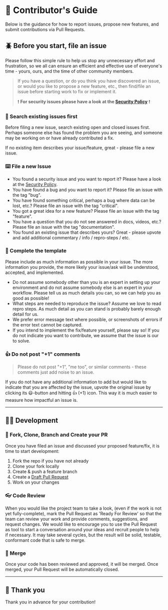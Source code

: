 # :construction_worker: Contributor's Guide

Below is the guidance for how to report issues, propose new features, and submit contributions via Pull Requests.

## :beetle: Before you start, file an issue

Please follow this simple rule to help us stop any unnecessary effort and frustration, so we all can ensure an efficient and effective use of everyone's time - yours, ours, and the time of other community members.

> If you have a question, or do you think you have discovered an issue, or would you like to propose a new feature, etc., then find/file an issue before starting work to fix or implement it.
>
>:exclamation: **For security issues please have a look at the [Security Policy](SECURITY.md)** :exclamation:

### :mag_right: Search existing issues first

Before filing a new issue, search existing open and closed issues first. Perhaps someone else has found the problem you are seeing, and someone may be working on or have already contributed a fix.

If no existing item describes your issue/feature, great - please file a new issue.

### :keyboard: File a new Issue

- You found a security issue and you want to report it? Please have a look at the [Security Policy](SECURITY.md).
- You have found a bug and you want to report it? Please file an issue with the tag "bug".
- You have found something critical, perhaps a bug where data can be lost, etc.? Please file an issue with the tag "critical".
- You got a great idea for a new feature? Please file an issue with the tag "feature".
- You have a question that you do not see answered in docs, videos, etc.? Please file an issue with the tag "documentation".
- You found an existing issue that describes yours? Great - please upvote and add additional commentary / info / repro-steps / etc.

### :pencil: Complete the template

Please include as much information as possible in your issue. The more information you provide, the more likely your issue/ask will be understood, accepted, and implemented.

- Do not assume somebody other than you is an expert in setting up your environment and do not assume somebody else is an expert in your workflow. Please tell us as much details you can, so we can help you as good as possible!
- What steps are needed to reproduce the issue? Assume we love to read repro steps. As much detail as you can stand is probably barely enough detail for us.
- We prefer error message text where possible, or screenshots of errors if the error text cannot be captured.
- If you intend to implement the fix/feature yourself, please say so! If you do not indicate you want to contribute, we assume that the issue is our to solve.

### :+1: Do not post "+1" comments

> Please do not post "+1", "me too", or similar comments - these comments just add noise to an issue.

If you do not have any additional information to add but would like to indicate that you are affected by the issue, upvote the original issue by clicking its :smiley:-button and hitting :+1: (+1) icon. This way it is much easier to measure how impactful an issue is.

---

## :man_technologist: Development

### :toolbox: Fork, Clone, Branch and Create your PR

Once you have filed an issue and discussed your proposed feature/fix, it is time to start development:

1. Fork the repo if you have not already
2. Clone your fork locally
3. Create & push a feature branch
4. Create a [Draft Pull Request](https://github.blog/2019-02-14-introducing-draft-pull-requests/)
5. Work on your changes

### :eyeglasses: Code Review

When you would like the project team to take a look, (even if the work is not yet fully-complete), mark the Pull Request as 'Ready For Review' so that the team can review your work and provide comments, suggestions, and request changes. We would like to encourage you to use the Pull Request as tool to start a conversation around your ideas and recruit people to help if necessary. It may take several cycles, but the result will be solid, testable, conformant code that is safe to merge.

### :jigsaw: Merge

Once your code has been reviewed and approved, it will be merged. Once merged, your Pull Request will be automatically closed.

---

## :balloon: Thank you

Thank you in advance for your contribution!